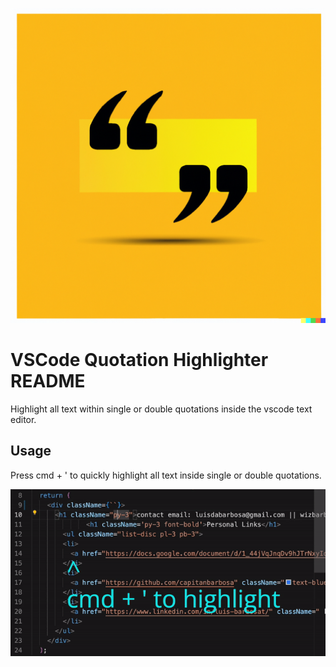 ![Alt text](icon.png)

# VSCode Quotation Highlighter README

Highlight all text within single or double quotations inside the vscode text editor.

## Usage
Press cmd + ' to quickly highlight all text inside single or double quotations.

![Highlighter Demo](highlighter-demo.gif)



